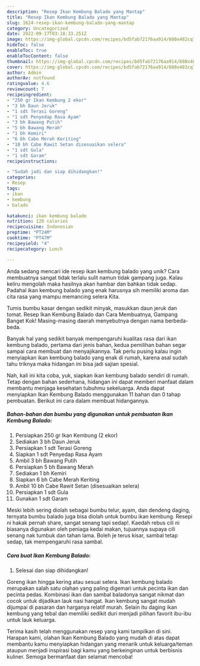 ```yaml
---
description: "Resep Ikan Kembung Balado yang Mantap"
title: "Resep Ikan Kembung Balado yang Mantap"
slug: 1624-resep-ikan-kembung-balado-yang-mantap
category: Uncategorized
date: 2022-09-17T03:18:33.251Z
image: https://img-global.cpcdn.com/recipes/bd5fab72176aa914/680x482cq70/ikan-kembung-balado-foto-resep-utama.jpg
hideToc: false
enableToc: true
enableTocContent: false
thumbnail: https://img-global.cpcdn.com/recipes/bd5fab72176aa914/680x482cq70/ikan-kembung-balado-foto-resep-utama.jpg
cover: https://img-global.cpcdn.com/recipes/bd5fab72176aa914/680x482cq70/ikan-kembung-balado-foto-resep-utama.jpg
author: Admin
authorAv: notfound
ratingvalue: 4.6
reviewcount: 7
recipeingredient:
- "250 gr Ikan Kembung 2 ekor"
- "3 bh Daun Jeruk"
- "1 sdt Terasi Goreng"
- "1 sdt Penyedap Rasa Ayam"
- "3 bh Bawang Putih"
- "5 bh Bawang Merah"
- "1 bh Kemiri"
- "6 bh Cabe Merah Keriting"
- "10 bh Cabe Rawit Setan disesuaikan selera"
- "1 sdt Gula"
- "1 sdt Garam"
recipeinstructions:

- "Sudah jadi dan siap dihidangkan!"
categories:
- Resep
tags:
- ikan
- kembung
- balado

katakunci: ikan kembung balado 
nutrition: 120 calories
recipecuisine: Indonesian
preptime: "PT24M"
cooktime: "PT47M"
recipeyield: "4"
recipecategory: Lunch

---
```





Anda sedang mencari ide resep ikan kembung balado yang unik? Cara membuatnya sangat tidak terlalu sulit namun tidak gampang juga. Kalau keliru mengolah maka hasilnya akan hambar dan bahkan tidak sedap. Padahal ikan kembung balado yang enak harusnya sih memiliki aroma dan cita rasa yang mampu memancing selera Kita.





Tumis bumbu kasar dengan sedikit minyak, masukkan daun jeruk dan tomat. Resep Ikan Kembung Balado dan Cara Membuatnya, Gampang Banget Kok! Masing-masing daerah menyebutnya dengan nama berbeda-beda.

Banyak hal yang sedikit banyak mempengaruhi kualitas rasa dari ikan kembung balado, pertama dari jenis bahan, kedua pemilihan bahan segar sampai cara membuat dan menyajikannya. Tak perlu pusing kalau ingin menyiapkan ikan kembung balado yang enak di rumah, karena asal sudah tahu triknya maka hidangan ini bisa jadi sajian spesial.






Nah, kali ini kita coba, yuk, siapkan ikan kembung balado sendiri di rumah. Tetap dengan bahan sederhana, hidangan ini dapat memberi manfaat dalam membantu menjaga kesehatan tubuhmu sekeluarga. Anda dapat menyiapkan Ikan Kembung Balado menggunakan 11 bahan dan 0 tahap pembuatan. Berikut ini cara dalam membuat hidangannya.

<!--inarticleads1-->

##### Bahan-bahan dan bumbu yang digunakan untuk pembuatan Ikan Kembung Balado:

1. Persiapkan 250 gr Ikan Kembung (2 ekor)
1. Sediakan 3 bh Daun Jeruk
1. Persiapkan 1 sdt Terasi Goreng
1. Siapkan 1 sdt Penyedap Rasa Ayam
1. Ambil 3 bh Bawang Putih
1. Persiapkan 5 bh Bawang Merah
1. Sediakan 1 bh Kemiri
1. Siapkan 6 bh Cabe Merah Keriting
1. Ambil 10 bh Cabe Rawit Setan (disesuaikan selera)
1. Persiapkan 1 sdt Gula
1. Gunakan 1 sdt Garam


Meski lebih sering diolah sebagai bumbu telur, ayam, dan dendeng daging, ternyata bumbu balado juga bisa diolah untuk bumbu ikan kembung. Resepi ni hakak pernah share, sangat senang tapi sedap!. Kaedah rebus cili ni biasanya digunakan oleh peniaga kedai makan, tujuannya supaya cili senang nak tumbuk dan tahan lama. Boleh je terus kisar, sambal tetap sedap, tak mempengaruhi rasa sambal. 

<!--inarticleads2-->

##### Cara buat Ikan Kembung Balado:


1. Selesai dan siap dihidangkan!

Goreng ikan hingga kering atau sesuai selera. Ikan kembung balado merupakan salah satu olahan yang paling digemari untuk pecinta ikan dan pecinta pedas. Kombinasi ikan dan sambal baladonya sangat nikmat dan cocok untuk dijadikan lauk nasi hangat. Ikan kembung sangat mudah dijumpai di pasaran dan harganya relatif murah. Selain itu daging ikan kembung yang tebal dan memiliki sedikit duri menjadi pilihan favorit ibu-ibu untuk lauk keluarga. 

Terima kasih telah menggunakan resep yang kami tampilkan di sini. Harapan kami, olahan Ikan Kembung Balado yang mudah di atas dapat membantu kamu menyiapkan hidangan yang menarik untuk keluarga/teman ataupun menjadi inspirasi bagi kamu yang berkeinginan untuk berbisnis kuliner. Semoga bermanfaat dan selamat mencoba!
